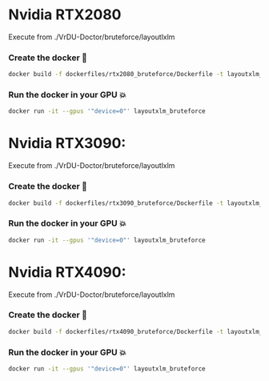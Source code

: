 # Nvidia RTX2080
Execute from ./VrDU-Doctor/bruteforce/layoutlxlm
### Create the docker :whale:
```bash
docker build -f dockerfiles/rtx2080_bruteforce/Dockerfile -t layoutxlm_bruteforce .
```
### Run the docker in your GPU :boom:
```bash
docker run -it --gpus '"device=0"' layoutxlm_bruteforce
```

# Nvidia RTX3090:
Execute from ./VrDU-Doctor/bruteforce/layoutlxlm
### Create the docker :whale:
```bash
docker build -f dockerfiles/rtx3090_bruteforce/Dockerfile -t layoutxlm_bruteforce .
```
### Run the docker in your GPU :boom:
```bash
docker run -it --gpus '"device=0"' layoutxlm_bruteforce
```


# Nvidia RTX4090:
Execute from ./VrDU-Doctor/bruteforce/layoutlxlm
### Create the docker :whale:
```bash
docker build -f dockerfiles/rtx4090_bruteforce/Dockerfile -t layoutxlm_bruteforce .
```
### Run the docker in your GPU :boom:
```bash
docker run -it --gpus '"device=0"' layoutxlm_bruteforce
```